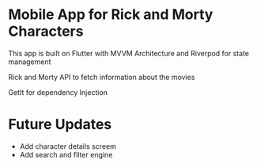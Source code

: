 # Mobile App for Rick and Morty Characters

This app is built on Flutter with MVVM Architecture and Riverpod for state management

Rick and Morty API to fetch information about the movies

GetIt for dependency Injection

# Future Updates

- Add character details screem
- Add search and filter engine
